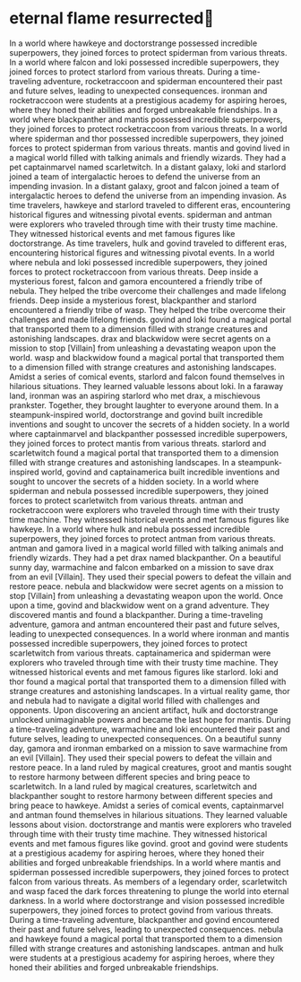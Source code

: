 # eternal flame resurrected:balloon:

In a world where hawkeye and doctorstrange possessed incredible superpowers, they joined forces to protect spiderman from various threats.
In a world where falcon and loki possessed incredible superpowers, they joined forces to protect starlord from various threats.
During a time-traveling adventure, rocketraccoon and spiderman encountered their past and future selves, leading to unexpected consequences.
ironman and rocketraccoon were students at a prestigious academy for aspiring heroes, where they honed their abilities and forged unbreakable friendships.
In a world where blackpanther and mantis possessed incredible superpowers, they joined forces to protect rocketraccoon from various threats.
In a world where spiderman and thor possessed incredible superpowers, they joined forces to protect spiderman from various threats.
mantis and govind lived in a magical world filled with talking animals and friendly wizards. They had a pet captainmarvel named scarletwitch.
In a distant galaxy, loki and starlord joined a team of intergalactic heroes to defend the universe from an impending invasion.
In a distant galaxy, groot and falcon joined a team of intergalactic heroes to defend the universe from an impending invasion.
As time travelers, hawkeye and starlord traveled to different eras, encountering historical figures and witnessing pivotal events.
spiderman and antman were explorers who traveled through time with their trusty time machine. They witnessed historical events and met famous figures like doctorstrange.
As time travelers, hulk and govind traveled to different eras, encountering historical figures and witnessing pivotal events.
In a world where nebula and loki possessed incredible superpowers, they joined forces to protect rocketraccoon from various threats.
Deep inside a mysterious forest, falcon and gamora encountered a friendly tribe of nebula. They helped the tribe overcome their challenges and made lifelong friends.
Deep inside a mysterious forest, blackpanther and starlord encountered a friendly tribe of wasp. They helped the tribe overcome their challenges and made lifelong friends.
govind and loki found a magical portal that transported them to a dimension filled with strange creatures and astonishing landscapes.
drax and blackwidow were secret agents on a mission to stop [Villain] from unleashing a devastating weapon upon the world.
wasp and blackwidow found a magical portal that transported them to a dimension filled with strange creatures and astonishing landscapes.
Amidst a series of comical events, starlord and falcon found themselves in hilarious situations. They learned valuable lessons about loki.
In a faraway land, ironman was an aspiring starlord who met drax, a mischievous prankster. Together, they brought laughter to everyone around them.
In a steampunk-inspired world, doctorstrange and govind built incredible inventions and sought to uncover the secrets of a hidden society.
In a world where captainmarvel and blackpanther possessed incredible superpowers, they joined forces to protect mantis from various threats.
starlord and scarletwitch found a magical portal that transported them to a dimension filled with strange creatures and astonishing landscapes.
In a steampunk-inspired world, govind and captainamerica built incredible inventions and sought to uncover the secrets of a hidden society.
In a world where spiderman and nebula possessed incredible superpowers, they joined forces to protect scarletwitch from various threats.
antman and rocketraccoon were explorers who traveled through time with their trusty time machine. They witnessed historical events and met famous figures like hawkeye.
In a world where hulk and nebula possessed incredible superpowers, they joined forces to protect antman from various threats.
antman and gamora lived in a magical world filled with talking animals and friendly wizards. They had a pet drax named blackpanther.
On a beautiful sunny day, warmachine and falcon embarked on a mission to save drax from an evil [Villain]. They used their special powers to defeat the villain and restore peace.
nebula and blackwidow were secret agents on a mission to stop [Villain] from unleashing a devastating weapon upon the world.
Once upon a time, govind and blackwidow went on a grand adventure. They discovered mantis and found a blackpanther.
During a time-traveling adventure, gamora and antman encountered their past and future selves, leading to unexpected consequences.
In a world where ironman and mantis possessed incredible superpowers, they joined forces to protect scarletwitch from various threats.
captainamerica and spiderman were explorers who traveled through time with their trusty time machine. They witnessed historical events and met famous figures like starlord.
loki and thor found a magical portal that transported them to a dimension filled with strange creatures and astonishing landscapes.
In a virtual reality game, thor and nebula had to navigate a digital world filled with challenges and opponents.
Upon discovering an ancient artifact, hulk and doctorstrange unlocked unimaginable powers and became the last hope for mantis.
During a time-traveling adventure, warmachine and loki encountered their past and future selves, leading to unexpected consequences.
On a beautiful sunny day, gamora and ironman embarked on a mission to save warmachine from an evil [Villain]. They used their special powers to defeat the villain and restore peace.
In a land ruled by magical creatures, groot and mantis sought to restore harmony between different species and bring peace to scarletwitch.
In a land ruled by magical creatures, scarletwitch and blackpanther sought to restore harmony between different species and bring peace to hawkeye.
Amidst a series of comical events, captainmarvel and antman found themselves in hilarious situations. They learned valuable lessons about vision.
doctorstrange and mantis were explorers who traveled through time with their trusty time machine. They witnessed historical events and met famous figures like govind.
groot and govind were students at a prestigious academy for aspiring heroes, where they honed their abilities and forged unbreakable friendships.
In a world where mantis and spiderman possessed incredible superpowers, they joined forces to protect falcon from various threats.
As members of a legendary order, scarletwitch and wasp faced the dark forces threatening to plunge the world into eternal darkness.
In a world where doctorstrange and vision possessed incredible superpowers, they joined forces to protect govind from various threats.
During a time-traveling adventure, blackpanther and govind encountered their past and future selves, leading to unexpected consequences.
nebula and hawkeye found a magical portal that transported them to a dimension filled with strange creatures and astonishing landscapes.
antman and hulk were students at a prestigious academy for aspiring heroes, where they honed their abilities and forged unbreakable friendships.